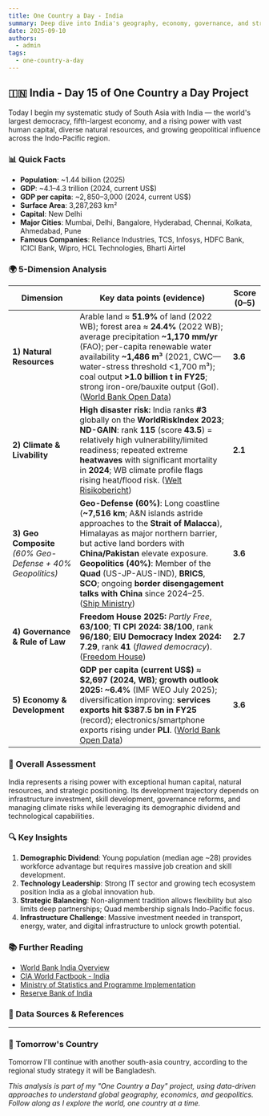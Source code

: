 ```yaml
---
title: One Country a Day - India
summary: Deep dive into India's geography, economy, governance, and strategic position using the 5-dimension framework
date: 2025-09-10
authors:
  - admin
tags:
  - one-country-a-day
---
```


## 🇮🇳 India - Day 15 of One Country a Day Project

Today I begin my systematic study of South Asia with India — the world's largest democracy, fifth-largest economy, and a rising power with vast human capital, diverse natural resources, and growing geopolitical influence across the Indo-Pacific region.

### 📊 Quick Facts
- **Population**: ~1.44 billion (2025)
- **GDP**: ~$4.1–$4.3 trillion (2024, current US$)
- **GDP per capita**: ~$2,850–$3,000 (2024, current US$)
- **Surface Area**: 3,287,263 km²
- **Capital**: New Delhi
- **Major Cities**: Mumbai, Delhi, Bangalore, Hyderabad, Chennai, Kolkata, Ahmedabad, Pune
- **Famous Companies**: Reliance Industries, TCS, Infosys, HDFC Bank, ICICI Bank, Wipro, HCL Technologies, Bharti Airtel

### 🌍 5-Dimension Analysis

| Dimension                                                  | Key data points (evidence)                                                                                                                                                                                                                                                                                                                                                                            | Score (0–5) |
| ---------------------------------------------------------- | ----------------------------------------------------------------------------------------------------------------------------------------------------------------------------------------------------------------------------------------------------------------------------------------------------------------------------------------------------------------------------------------------------- | ----------- |
| **1) Natural Resources**                                   | Arable land ≈ **51.9%** of land (2022 WB); forest area ≈ **24.4%** (2022 WB); average precipitation **\~1,170 mm/yr** (FAO); per-capita renewable water availability **\~1,486 m³** (2021, CWC—water-stress threshold <1,700 m³); coal output **>1.0 billion t in FY25**; strong iron-ore/bauxite output (GoI). ([World Bank Open Data][1])                                                           | **3.6**     |
| **2) Climate & Livability**                                | **High disaster risk:** India ranks **#3** globally on the **WorldRiskIndex 2023**; **ND-GAIN**: rank **115** (score **43.5**) = relatively high vulnerability/limited readiness; repeated extreme **heatwaves** with significant mortality in **2024**; WB climate profile flags rising heat/flood risk. ([Welt Risikobericht][2])                                                                   | **2.1**     |
| **3) Geo Composite** *(60% Geo-Defense + 40% Geopolitics)* | **Geo-Defense (60%)**: Long coastline (**\~7,516 km**; A\&N islands astride approaches to the **Strait of Malacca**), Himalayas as major northern barrier, but active land borders with **China/Pakistan** elevate exposure. **Geopolitics (40%)**: Member of the **Quad** (US-JP-AUS-IND), **BRICS**, **SCO**; ongoing **border disengagement talks with China** since 2024–25. ([Ship Ministry][3]) | **3.6**     |
| **4) Governance & Rule of Law**                            | **Freedom House 2025:** *Partly Free*, **63/100**; **TI CPI 2024:** **38/100**, rank **96/180**; **EIU Democracy Index 2024:** **7.29**, rank **41** (*flawed democracy*). ([Freedom House][4])                                                                                                                                                                                                       | **2.7**     |
| **5) Economy & Development**                               | **GDP per capita (current US\$)** ≈ **\$2,697 (2024, WB)**; **growth outlook 2025:** **\~6.4%** (IMF WEO July 2025); diversification improving: **services exports hit \$387.5 bn in FY25** (record); electronics/smartphone exports rising under **PLI**. ([World Bank Open Data][5])                                                                                                                | **3.6**     |

### 🎯 Overall Assessment

India represents a rising power with exceptional human capital, natural resources, and strategic positioning. Its development trajectory depends on infrastructure investment, skill development, governance reforms, and managing climate risks while leveraging its demographic dividend and technological capabilities.

### 🔍 Key Insights

1. **Demographic Dividend**: Young population (median age ~28) provides workforce advantage but requires massive job creation and skill development.
2. **Technology Leadership**: Strong IT sector and growing tech ecosystem position India as a global innovation hub.
3. **Strategic Balancing**: Non-alignment tradition allows flexibility but also limits deep partnerships; Quad membership signals Indo-Pacific focus.
4. **Infrastructure Challenge**: Massive investment needed in transport, energy, water, and digital infrastructure to unlock growth potential.

### 📚 Further Reading

- [World Bank India Overview](https://www.worldbank.org/en/country/india)
- [CIA World Factbook - India](https://www.cia.gov/the-world-factbook/countries/india/)
- [Ministry of Statistics and Programme Implementation](https://www.mospi.gov.in/)
- [Reserve Bank of India](https://www.rbi.org.in/)

### 🔗 Data Sources & References

[1]: https://data.worldbank.org/indicator/AG.LND.ARBL.ZS?locations=IN&utm_source=chatgpt.com "Arable land (% of land area) - India"
[2]: https://weltrisikobericht.de/wp-content/uploads/2024/01/WorldRiskReport_2023_english_online.pdf?utm_source=chatgpt.com "WorldRiskReport 2023"
[3]: https://shipmin.gov.in/sites/default/files/Length%20of%20Indias%20Coastline%20Circular_0.pdf?utm_source=chatgpt.com "the length of India's coastline"
[4]: https://freedomhouse.org/country/india/freedom-world/2025?utm_source=chatgpt.com "India: Freedom in the World 2025 Country Report"
[5]: https://data.worldbank.org/country/india?utm_source=chatgpt.com "India | Data"

---


### 🚀 Tomorrow's Country

Tomorrow I'll continue with another south-asia country, according to the regional study strategy it will be Bangladesh.

*This analysis is part of my "One Country a Day" project, using data-driven approaches to understand global geography, economics, and geopolitics. Follow along as I explore the world, one country at a time.*
